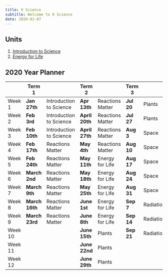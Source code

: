 ```yaml
---
title: 9 Science
subtitle: Welcome to 9 Science
date: 2020-01-07
---
```


## Units

1. [Introduction to Science](/9scie/introduction-to-science/)
3. [Energy for Life](/9scie/energy-for-life/)

## 2020 Year Planner

|         | Term 1         |                         | Term 2         |                  | Term 3     |           | Term 4      |                  |
|---------|----------------|-------------------------|----------------|------------------|------------|-----------|-------------|------------------|
| Week 1  | __Jan 27th__   | Introduction to Science | __Apr 13th__   | Reactions Matter | __Jul 20__ | Plants    | __Oct 12__  | Radiation        |
| Week 2  | __Feb 3rd__    | Introduction to Science | __April 20th__ | Reactions Matter | __Jul 27__ | Plants    | __Oct 19__  | Radiation        |
| Week 3  | __Feb 10th__   | Introduction to Science | __April 27th__ | Reactions Matter | __Aug 3__  | Space     | __Oct 26__  | Radiation        |
| Week 4  | __Feb 17th__   | Reactions Matter        | __May 4th__    | Reactions Matter | __Aug 10__ | Space     | __Nov 2__   | Revision         |
| Week 5  | __Feb 24th__   | Reactions Matter        | __May 11th__   | Energy for Life  | __Aug 17__ | Space     | __Nov 9__   | Junior Exams     |
| Week 6  | __March 2nd__  | Reactions Matter        | __May 18th__   | Energy for Life  | __Aug 24__ | Space     | __Nov 16__  | Teacher's Choice |
| Week 7  | __March 9th__  | Reactions Matter        | __May 25th__   | Energy for Life  | __Aug 31__ | Space     | __Nov 23__  | Teacher's Choice |
| Week 8  | __March 16th__ | Reactions Matter        | __June 1st__   | Energy for Life  | __Sep 7__  | Radiation | __Nov 30__  | Teacher's Choice |
| Week 9  | __March 23rd__ | Reactions Matter        | __June 8th__   | Energy for Life  | __Sep 14__ | Radiation | __Dec 7th__ | Teacher's Choice |
| Week 10 |                |                         | __June 15th__  | Plants           | __Sep 21__ | Radiation |             |                  |
| Week 11 |                |                         | __June 22nd__  | Plants           |            |           |             |                  |
| Week 12 |                |                         | __June 29th__  | Plants           |            |           |             |                  |

 